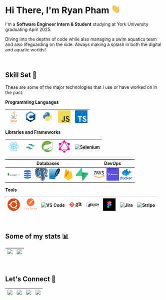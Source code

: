 
<h1>Hi There, I'm Ryan Pham <img  src="https://raw.githubusercontent.com/ABSphreak/ABSphreak/master/gifs/Hi.gif" width="30px"></h1>

I'm a **Software Engineer Intern & Student** studying at York University graduating April 2025. 

Diving into the depths of code while also managing a swim aquatics team and also lifeguarding on the side. Always making a splash in both the digital and aquatic worlds!

<br>

## Skill Set :muscle:

These are some of the major technologies that I use or have worked on in the past:

**Programming Languages**

<img title="Java" alt="Java" width="40px" src="https://raw.githubusercontent.com/github/explore/master/topics/java/java.png" />|<img title="c" alt="C" width="40px" src="https://raw.githubusercontent.com/github/explore/master/topics/c/c.png">|<img title="Python" alt="Python" width="40px" src="https://raw.githubusercontent.com/github/explore/master/topics/python/python.png" />|<img alt="JS" title="JavaScript" width="40px" src="https://raw.githubusercontent.com/github/explore/master/topics/javascript/javascript.png">|<img alt="Typescript" title="Typescript" width="40px" src="https://raw.githubusercontent.com/github/explore/main/topics/typescript/typescript.png">
|--|--|--|--|--|

**Libraries and Frameworks**

<img title="React" alt="React" width="40px" src="https://raw.githubusercontent.com/github/explore/master/topics/react/react.png">|<img title="Tailwind" alt="Tailwind" width="40px" src="https://raw.githubusercontent.com/github/explore/master/topics/tailwind/tailwind.png">|<img title="Spring Boot" alt="Spring Boot" width="40px" src="https://raw.githubusercontent.com/github/explore/master/topics/spring-boot/spring-boot.png">|<img title="GrahpQL" alt="GraphQL" width="40px" src="https://raw.githubusercontent.com/github/explore/master/topics/graphql/graphql.png">|<img title="Selenium" alt="Selenium" width="40px" src="https://img.icons8.com/color/48/000000/selenium-test-automation.png">
|--|--|--|--|--|

| **Databases** | **DevOps** |
| --- | --- |
| <img title="MongoDB" alt="MongoDB" width="40px" src="https://raw.githubusercontent.com/github/explore/master/topics/mongodb/mongodb.png"> <img title="SQL" alt="SQL" width="40px" src="https://raw.githubusercontent.com/github/explore/master/topics/sql/sql.png"> <img title="PostgreSQL" alt="PostgreSQL" width="40px" src="https://raw.githubusercontent.com/github/explore/master/topics/postgresql/postgresql.png"> <img title="SQLite" alt="SQLite" width="40px" src="https://raw.githubusercontent.com/github/explore/master/topics/sqlite/sqlite.png"> <img title="Firebase" alt="Firebase" width="40px" src="https://raw.githubusercontent.com/github/explore/master/topics/firebase/firebase.png"> <img title="Supabase" alt="Supabase" width="40px" src="https://raw.githubusercontent.com/github/explore/master/topics/supabase/supabase.png"> | <img title="AWS" alt="AWS" width="40px" src="https://raw.githubusercontent.com/github/explore/main/topics/aws/aws.png"> <img title="Terraform" alt="Terraform" width="40px" src="https://raw.githubusercontent.com/github/explore/main/topics/terraform/terraform.png"> <img title="Docker" alt="Docker" width="40px" src="https://raw.githubusercontent.com/github/explore/master/topics/docker/docker.png"> | <img title="Vercel" alt="Vercel" width="40px" src="https://raw.githubusercontent.com/github/explore/master/topics/vercel/vercel.png">

**Tools**

<img title="Ubuntu" alt="Ubuntu" width="40px" src="https://raw.githubusercontent.com/github/explore/master/topics/ubuntu/ubuntu.png">|<img title="Postman" alt="Postman" width="40px" src="https://raw.githubusercontent.com/github/explore/master/topics/postman/postman.png">|<img title="VS Code" alt="VS Code" width="40px" src="https://img.icons8.com/fluent/48/000000/visual-studio-code-2019.png">|<img title="git" alt="git" width="40px" src="https://raw.githubusercontent.com/github/explore/master/topics/git/git.png">|<img title="Bash" alt="Bash" width="40px" src="https://raw.githubusercontent.com/github/explore/main/topics/bash/bash.png">|<img title="Figma" alt="Figma" width="40px" src="https://raw.githubusercontent.com/github/explore/main/topics/figma/figma.png">|<img title="Jira" alt="Jira" width="40px" src="https://img.icons8.com/?size=512&id=oROcPah5ues6&format=png"> |<img title="Stripe" alt="Stripe" width="40px" src="https://icons8.com/icon/23671/stripe"> <br>
|--|--|--|--|--|--|--|--|

<br>

## Some of my stats :bar_chart:

<img src="https://leetcard.jacoblin.cool/phammings?theme=unicorn">|<img src="https://github-readme-stats.vercel.app/api?username=phammings&show_icons=true&theme=radical&include_all_commits=true">
|--|--|

<br>

## Let's Connect :handshake:

<a href="https://www.linkedin.com/in/ryan-pham-b102051a2/"><img src="https://cdn2.iconfinder.com/data/icons/social-media-2285/512/1_Linkedin_unofficial_colored_svg-128.png" width="40"></a>|<a href="mailto:ryanlepham9@gmail.com"><img src="https://img.icons8.com/?size=512&id=LPcVDft9Isqt&format=png" width="40"></a>|<a href="www.ryanlepham.com"><img src="https://img.icons8.com/?size=512&id=103413&format=png" width="40"></a>|<a href="https://github.com/phammings/portfolio/blob/main/Ryan_Pham_resume.pdf"><img src="https://img.icons8.com/?size=512&id=23883&format=png" width="40"></a>
|--|--|--|--|
